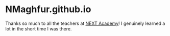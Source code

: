 # NMaghfur.github.io

Thanks so much to all the teachers at [NEXT Academy](https://www.nextacademy.com/)! I genuinely learned a lot in the short time I was there.
